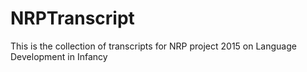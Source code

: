 # NRPTranscript
This is the collection of transcripts for NRP project 2015 on Language Development in Infancy
